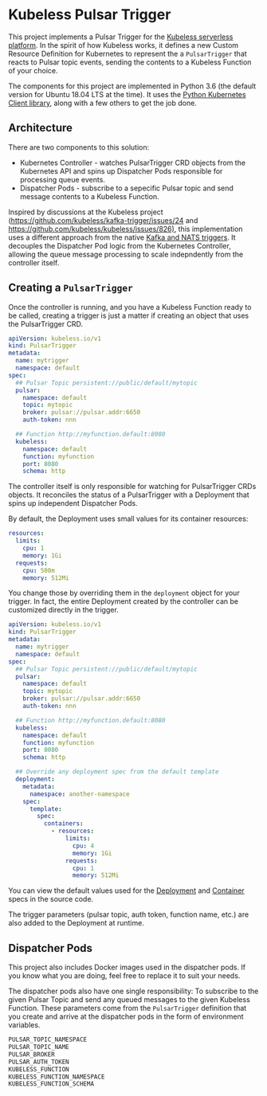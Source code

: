 # Kubeless Pulsar Trigger

This project implements a Pulsar Trigger for the [Kubeless serverless platform](https://kubeless.io/). In the spirit of how Kubeless works, it defines a new Custom Resource Definition for Kubernetes to represent the a `PulsarTrigger` that reacts to Pulsar topic events, sending the contents to a Kubeless Function of your choice.

The components for this project are implemented in Python 3.6 (the default version for Ubuntu 18.04 LTS at the time). It uses the [Python Kubernetes Client library](https://github.com/kubernetes-client/python), along with a few others to get the job done.

## Architecture

There are two components to this solution:

* Kubernetes Controller - watches PulsarTrigger CRD objects from the Kubernetes API and spins up Dispatcher Pods responsible for processing queue events.
* Dispatcher Pods - subscribe to a sepecific Pulsar topic and send message contents to a Kubeless Function.

Inspired by discussions at the Kubeless project (<https://github.com/kubeless/kafka-trigger/issues/24> and <https://github.com/kubeless/kubeless/issues/826)>, this implementation uses a different approach from the native [Kafka and NATS triggers](https://kubeless.io/docs/pubsub-functions/#kafka). It decouples the Dispatcher Pod logic from the Kubernetes Controller, allowing the queue message processing to scale indepndently from the controller itself.

## Creating a `PulsarTrigger`

Once the controller is running, and you have a Kubeless Function ready to be called, creating a trigger is just a matter if creating an object that uses the PulsarTrigger CRD.

```yaml
apiVersion: kubeless.io/v1
kind: PulsarTrigger
metadata:
  name: mytrigger
  namespace: default
spec:
  ## Pulsar Topic persistent://public/default/mytopic
  pulsar:
    namespace: default
    topic: mytopic
    broker: pulsar://pulsar.addr:6650
    auth-token: nnn

  ## Function http://myfunction.default:8080
  kubeless:
    namespace: default
    function: myfunction
    port: 8080
    schema: http
```

The controller itself is only responsible for watching for PulsarTrigger CRDs objects. It reconciles the status of a PulsarTrigger with a Deployment that spins up independent Dispatcher Pods.

By default, the Deployment uses small values for its container resources:

```yaml
resources:
  limits:
    cpu: 1
    memory: 1Gi
  requests:
    cpu: 500m
    memory: 512Mi
```

You change those by overriding them in the `deployment` object for your trigger. In fact, the entire Deployment created by the controller can be customized directly in the trigger.

```yaml
apiVersion: kubeless.io/v1
kind: PulsarTrigger
metadata:
  name: mytrigger
  namespace: default
spec:
  ## Pulsar Topic persistent://public/default/mytopic
  pulsar:
    namespace: default
    topic: mytopic
    broker: pulsar://pulsar.addr:6650
    auth-token: nnn

  ## Function http://myfunction.default:8080
  kubeless:
    namespace: default
    function: myfunction
    port: 8080
    schema: http

  ## Override any deployment spec from the default template
  deployment:
    metadata:
      namespace: another-namespace
    spec:
      template:
        spec:
          containers:
            - resources:
                limits:
                  cpu: 4
                  memory: 1Gi
                requests:
                  cpu: 1
                  memory: 512Mi
```

You can view the default values used for the [Deployment](controller/src/deployment-template.yaml) and [Container](controller/src/container-template.yaml) specs in the source code.

The trigger parameters (pulsar topic, auth token, function name, etc.) are also added to the Deployment at runtime.

## Dispatcher Pods

This project also includes Docker images used in the dispatcher pods. If you know what you are doing, feel free to replace it to suit your needs.

The dispatcher pods also have one single responsibility: To subscribe to the given Pulsar Topic and send any queued messages to the given Kubeless Function. These parameters come from the `PulsarTrigger` definition that you create and arrive at the dispatcher pods in the form of environment variables.

```bash
PULSAR_TOPIC_NAMESPACE
PULSAR_TOPIC_NAME
PULSAR_BROKER
PULSAR_AUTH_TOKEN
KUBELESS_FUNCTION
KUBELESS_FUNCTION_NAMESPACE
KUBELESS_FUNCTION_SCHEMA
```
